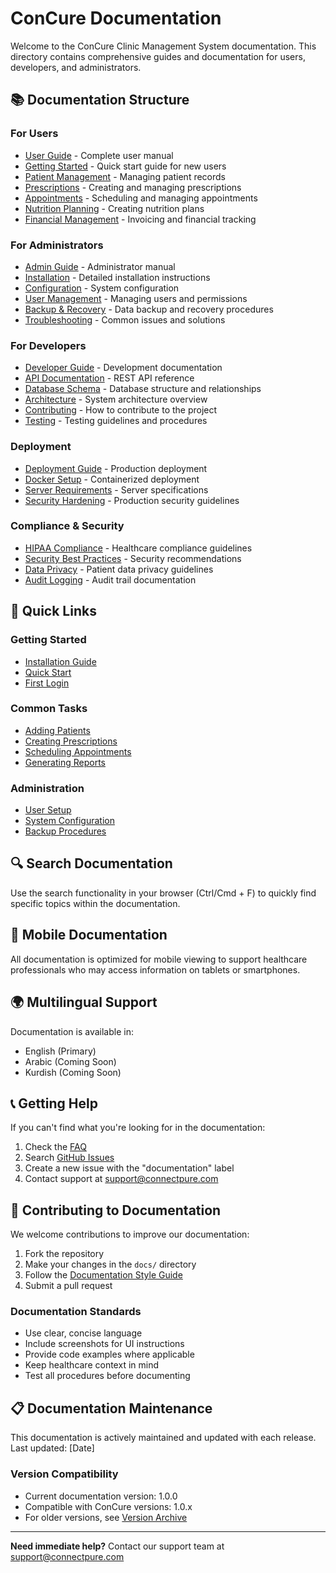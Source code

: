 # ConCure Documentation

Welcome to the ConCure Clinic Management System documentation. This directory contains comprehensive guides and documentation for users, developers, and administrators.

## 📚 Documentation Structure

### For Users
- [User Guide](user-guide/README.md) - Complete user manual
- [Getting Started](user-guide/getting-started.md) - Quick start guide for new users
- [Patient Management](user-guide/patient-management.md) - Managing patient records
- [Prescriptions](user-guide/prescriptions.md) - Creating and managing prescriptions
- [Appointments](user-guide/appointments.md) - Scheduling and managing appointments
- [Nutrition Planning](user-guide/nutrition.md) - Creating nutrition plans
- [Financial Management](user-guide/finance.md) - Invoicing and financial tracking

### For Administrators
- [Admin Guide](admin-guide/README.md) - Administrator manual
- [Installation](admin-guide/installation.md) - Detailed installation instructions
- [Configuration](admin-guide/configuration.md) - System configuration
- [User Management](admin-guide/user-management.md) - Managing users and permissions
- [Backup & Recovery](admin-guide/backup.md) - Data backup and recovery procedures
- [Troubleshooting](admin-guide/troubleshooting.md) - Common issues and solutions

### For Developers
- [Developer Guide](developer-guide/README.md) - Development documentation
- [API Documentation](api/README.md) - REST API reference
- [Database Schema](developer-guide/database.md) - Database structure and relationships
- [Architecture](developer-guide/architecture.md) - System architecture overview
- [Contributing](../CONTRIBUTING.md) - How to contribute to the project
- [Testing](developer-guide/testing.md) - Testing guidelines and procedures

### Deployment
- [Deployment Guide](deployment/README.md) - Production deployment
- [Docker Setup](deployment/docker.md) - Containerized deployment
- [Server Requirements](deployment/requirements.md) - Server specifications
- [Security Hardening](deployment/security.md) - Production security guidelines

### Compliance & Security
- [HIPAA Compliance](compliance/hipaa.md) - Healthcare compliance guidelines
- [Security Best Practices](security/README.md) - Security recommendations
- [Data Privacy](compliance/privacy.md) - Patient data privacy guidelines
- [Audit Logging](security/audit.md) - Audit trail documentation

## 🚀 Quick Links

### Getting Started
- [Installation Guide](../INSTALLATION.md)
- [Quick Start](../QUICK_START.md)
- [First Login](user-guide/first-login.md)

### Common Tasks
- [Adding Patients](user-guide/patient-management.md#adding-patients)
- [Creating Prescriptions](user-guide/prescriptions.md#creating-prescriptions)
- [Scheduling Appointments](user-guide/appointments.md#scheduling)
- [Generating Reports](user-guide/reports.md)

### Administration
- [User Setup](admin-guide/user-management.md#creating-users)
- [System Configuration](admin-guide/configuration.md)
- [Backup Procedures](admin-guide/backup.md)

## 🔍 Search Documentation

Use the search functionality in your browser (Ctrl/Cmd + F) to quickly find specific topics within the documentation.

## 📱 Mobile Documentation

All documentation is optimized for mobile viewing to support healthcare professionals who may access information on tablets or smartphones.

## 🌍 Multilingual Support

Documentation is available in:
- English (Primary)
- Arabic (Coming Soon)
- Kurdish (Coming Soon)

## 📞 Getting Help

If you can't find what you're looking for in the documentation:

1. Check the [FAQ](faq.md)
2. Search [GitHub Issues](https://github.com/your-username/concure/issues)
3. Create a new issue with the "documentation" label
4. Contact support at support@connectpure.com

## 🤝 Contributing to Documentation

We welcome contributions to improve our documentation:

1. Fork the repository
2. Make your changes in the `docs/` directory
3. Follow the [Documentation Style Guide](style-guide.md)
4. Submit a pull request

### Documentation Standards
- Use clear, concise language
- Include screenshots for UI instructions
- Provide code examples where applicable
- Keep healthcare context in mind
- Test all procedures before documenting

## 📋 Documentation Maintenance

This documentation is actively maintained and updated with each release. Last updated: [Date]

### Version Compatibility
- Current documentation version: 1.0.0
- Compatible with ConCure versions: 1.0.x
- For older versions, see [Version Archive](archive/)

---

**Need immediate help?** Contact our support team at support@connectpure.com
